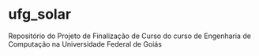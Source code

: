# ufg_solar
Repositório do Projeto de Finalização de Curso do curso de Engenharia de Computação na Universidade Federal de Goiás
